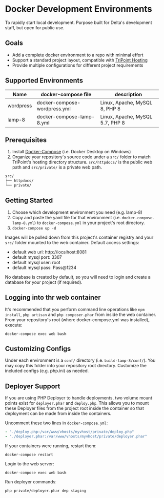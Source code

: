 # Docker Development Environments
To rapidly start local development. Purpose built for Delta's development staff, but open for public use.

## Goals
* Add a complete docker environment to a repo with minimal effort
* Support a standard project layout, compatible with [TriPoint Hosting](https://www.tripointhosting.com)
* Provide multiple configurations for different project requirements

## Supported Environments

| Name | docker-compose file | description |
| --- | --- | --- |
| wordpress | docker-compose-wordpress.yml | Linux, Apache, MySQL 8, PHP 8 |
| lamp-8 | docker-compose-lamp-8.yml | Linux, Apache, MySQL 5.7, PHP 8 |

## Prerequisites

1. Install [Docker-Compose](https://docs.docker.com/compose/install/) (i.e. Docker Desktop on Windows)
2. Organize your repository's source code under a `src/` folder to match TriPoint's hosting directory structure. `src/httpdocs/` is the public web path and `src/private/` is a private web path.

```bash
src/
├── httpdocs/
└── private/
```

## Getting Started

1. Choose which development environment you need (e.g. lamp-8)
1. Copy and paste the yaml file for that environment (i.e. `docker-compose-lamp-8.yml`) to `docker-compose.yml` in your project's root directory.
1. `docker-compose up -d`

Images will be pulled down from this project's container registry and your `src/` folder mounted to the web container. Default access settings:

* default web url: http://localhost:8081
* default mysql port: 3307
* default mysql user: root
* default mysql pass: Pass@1234

No database is created by default, so you will need to login and create a database for your project (if required).

## Logging into thr web container
It's recommended that you perform command line operations like `npm install`, `php artisan` and `php composer.phar` from inside the web container. From your repository's root (where docker-compose.yml was installed), execute:

`docker-compose exec web bash`

## Customizing Configs

Under each environment is a `conf/` directory (i.e. `build-lamp-8/conf/`). You may copy this folder into your repository root directory. Customize the included configs (e.g. php.ini) as needed.

## Deployer Support

If you are using PHP Deployer to handle deployments, two volume mount points exist for `deployer.phar` and `deploy.php`. This allows you to mount these Deployer files from the project root inside the container so that deployment can be made from inside the containers.

Uncomment these two lines in `docker-compose.yml`:
```yaml
- "./deploy.php:/var/www/vhosts/myvhost/private/deploy.php"
- "./deployer.phar:/var/www/vhosts/myvhost/private/deployer.phar"
```

If your containers were running, restart them:

`docker-compose restart`

Login to the web server:

`docker-compose exec web bash`

Run deployer commands:

`php private/deployer.phar dep staging`
